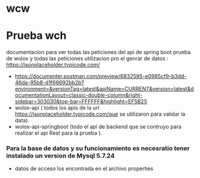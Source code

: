 # wcw



# Prueba wch


documentacion para ver todas las peticiones del api de spring boot prueba de wolox y todas las peticiones utilizacion pro el genrar de datos : https://jsonplaceholder.typicode.com/

- https://documenter.postman.com/preview/6832595-e0985cf9-b3dd-46da-95b8-d1f66692bb2b?environment=&versionTag=latest&apiName=CURRENT&version=latest&documentationLayout=classic-double-column&right-sidebar=303030&top-bar=FFFFFF&highlight=EF5B25
- wolox-api ( todos los apis de la url https://jsonplaceholder.typicode.com/que se utilizaron para validar la data).
-  wolox-api-springboot (todo el api de backend que se contruyo para realizar el api Rest para la prueba ).


### Para  la base de datos y su funcionamiento es  necesratio tener instalado un version de Mysql 5.7.24 

- datos de acceso los encontrada en el archivo properties 




